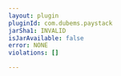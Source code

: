 ```yaml
---
layout: plugin
pluginId: com.dubems.paystack
jarSha1: INVALID
isJarAvailable: false
error: NONE
violations: []

---
```

